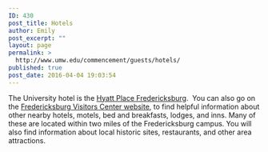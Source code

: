 ```yaml
---
ID: 430
post_title: Hotels
author: Emily
post_excerpt: ""
layout: page
permalink: >
  http://www.umw.edu/commencement/guests/hotels/
published: true
post_date: 2016-04-04 19:03:54
---
```

The University hotel is the <a href="http://fredericksburg.place.hyatt.com/en/hotel/home.html">Hyatt Place Fredericksburg</a>.  You can also go on the <a href="https://www.visitfred.com/where-to-stay/">Fredericksburg Visitors Center website</a>, to find helpful information about other nearby hotels, motels, bed and breakfasts, lodges, and inns. Many of these are located within two miles of the Fredericksburg campus. You will also find information about local historic sites, restaurants, and other area attractions.